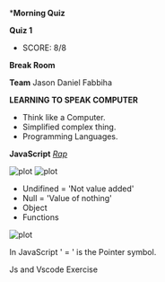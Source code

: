***Morning Quiz**

**Quiz 1**
- SCORE: 8/8 

**Break Room**
 
 **Team**
 Jason
 Daniel
 Fabbiha

**LEARNING TO SPEAK COMPUTER**

 - Think like a Computer.
 - Simplified complex thing.
 - Programming Languages.

**JavaScript**
_[Rap](https://www.youtube.com/watch?v=t8eQjr9JGM8)_

 ![plot]()
 ![plot]()

 - Undifined = 'Not value added' 
 - Null = 'Value of nothing'
 - Object
 - Functions

 ![plot]()
 
 In JavaScript ' = ' is the Pointer symbol.

 Js and Vscode Exercise